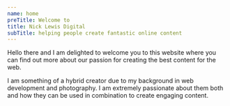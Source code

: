 ```yaml
---
name: home
preTitle: Welcome to
title: Nick Lewis Digital
subTitle: helping people create fantastic online content
---
```


Hello there and I am delighted to welcome you to this website where you can find out more about our passion for creating the best content for the web.

I am something of a hybrid creator due to my background in web development and photography. I am extremely passionate about them both and how they can be used in combination to create engaging content. 

